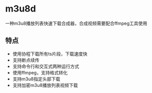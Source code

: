 # m3u8d
一种m3u8播放列表快速下载合成器，合成视频需要配合ffmpeg工具使用

## 特点
* 使用协程下载所有ts片段，下载速度快
* 支持断点续传
* 支持命令行和交互式两种运行方式
* 使用ffmpeg，支持格式转化
* 支持m3u8指定头部下载
* 支持加密m3u8播放列表视频下载
